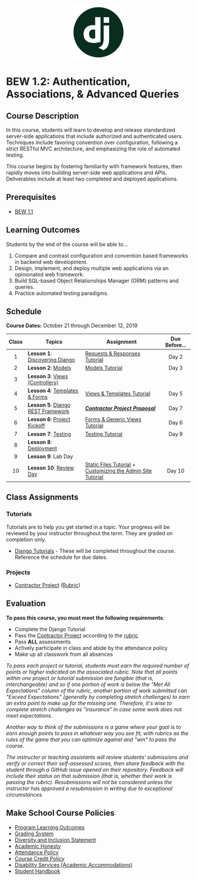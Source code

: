 <p align="center">
  <img src="django.png" width="150">
</p>


# BEW 1.2: Authentication, Associations, & Advanced Queries

## Course Description

In this course, students will learn to develop and release standardized server-side applications that include authorized and authenticated users. Techniques include favoring convention over configuration, following a strict RESTful MVC architecture, and emphasizing the role of automated testing.

This course begins by fostering familiarity with framework features, then rapidly moves into building server-side web applications and APIs. Deliverables include at least two completed and deployed applications.

## Prerequisites

* [BEW 1.1](https://make.sc/bew1-1)

## Learning Outcomes

Students by the end of the course will be able to...

1. Compare and contrast configuration and convention based frameworks in backend web development.
1. Design, implement, and deploy multiple web applications via an opinionated web framework.
1. Build SQL-based Object Relationships Manager (ORM) patterns and queries.
1. Practice automated testing paradigms.

## Schedule

**Course Dates:** October 21 through December 12, 2019

<!--
TODO: Update with section class times.
**Class Times:** Monday and Wednesday at 1:30–3:20pm (11 class sessions) -->

| Class | Topics | Assignment | Due Before... |
| :---: | ------ | ---------- | :-------: |
|   1   | **Lesson 1**: [Discovering Django](Lessons/01-Discovering-Django.md) | [Requests & Responses Tutorial](https://docs.djangoproject.com/en/2.2/intro/tutorial01/) | Day 2 |
|   2   | **Lesson 2**: [Models](Lessons/02-Models.md) | [Models Tutorial](https://docs.djangoproject.com/en/2.2/intro/tutorial02) | Day 3 |
|   3   | **Lesson 3**:  [Views (Controllers)](Lessons/03-Views.md) |||
|   4   | **Lesson 4**: [Templates & Forms](Lessons/04-Templates.md) | [Views & Templates Tutorial](https://docs.djangoproject.com/en/2.2/intro/tutorial03/) | Day 5 |
|   5   | **Lesson 5**: [Django REST Framework](https://docs.google.com/presentation/d/1dIiOXOVEKkCV4-VHHcd1ALcrLCjcx_Z2WzhakfejgQk) | [_**Contractor Project Proposal**_](Projects/proposal.md) | Day 7 |
|   6   | **Lesson 6**: [Project Kickoff](Lessons/06-ProjectKickoff.md) | [Forms & Generic Views Tutorial](https://docs.djangoproject.com/en/2.2/intro/tutorial04/) | Day 6 |
|   7   | **Lesson 7**:   [Testing](Lessons/07-Testing.md) |  [Testing Tutorial](https://docs.djangoproject.com/en/2.2/intro/tutorial05/)| Day 9 |
|   8   | **Lesson 8**: [Deployment](Lessons/08-Deployment.md) |||
|   9   | **Lesson 9**: Lab Day |||
|  10   | **Lesson 10**: [Review Day](https://docs.google.com/presentation/d/1NOXp_KSYTzwQ7Rj_893hfS45JWDShkb_ADXAVl5QNRM) |[Static Files Tutorial](https://docs.djangoproject.com/en/2.2/intro/tutorial06/) + [Customizing the Admin Site Tutorial](https://docs.djangoproject.com/en/2.2/intro/tutorial07/) | Day 10 |


## Class Assignments

### Tutorials

Tutorials are to help you get started in a topic. Your progress will be reviewed by your instructor throughout the term. They are graded on completion only.

* [Django Tutorials](https://docs.djangoproject.com/en/2.2/) - These will be completed throughout the course. Reference the schedule for due dates.

### Projects

* [Contractor Project](Projects/requirements.md) ([Rubric](Projects/rubric.md))

## Evaluation

**To pass this course, you must meet the following requirements**:

- Complete the Django Tutorial
- Pass the [Contractor Project](Projects/requirements.md) according to the [rubric](Projects/rubric.md)
- Pass **ALL** assessments
- Actively participate in class and abide by the attendance policy
- Make up all classwork from all absences


_To pass each project or tutorial, students must earn the required number of points or higher indicated on the associated rubric. Note that all points within one project or tutorial submission are fungible (that is, interchangeable) and so if one portion of work is below the "Met All Expectations" column of the rubric, another portion of work submitted can "Exceed Expectations" (generally by completing stretch challenges) to earn an extra point to make up for the missing one. Therefore, it's wise to complete stretch challenges as "insurance" in case some work does not meet expectations._

_Another way to think of the submissions is a game where your goal is to earn enough points to pass in whatever way you see fit, with rubrics as the rules of the game that you can optimize against and "win" to pass the course._

_The instructor or teaching assistants will review students' submissions and verify or correct their self-assessed scores, then share feedback with the student through a GitHub issue opened on their repository. Feedback will include their status on that submission (that is, whether their work is passing the rubric). Resubmissions will not be considered unless the instructor has approved a resubmission in writing due to exceptional circumstances._


## Make School Course Policies

- [Program Learning Outcomes](https://make.sc/program-learning-outcomes)
- [Grading System](https://make.sc/grading-system)
- [Diversity and Inclusion Statement](https://make.sc/diversity-and-inclusion-statement)
- [Academic Honesty](https://make.sc/academic-honesty-policy)
- [Attendance Policy](https://make.sc/attendance-policy)
- [Course Credit Policy](https://make.sc/course-credit-policy)
- [Disability Services (Academic Accommodations)](https://make.sc/disability-services)
- [Student Handbook](https://make.sc/student-handbook)
